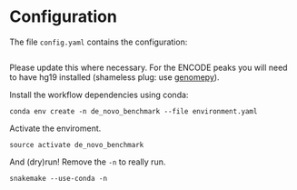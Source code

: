 Configuration
=============

The file `config.yaml` contains the configuration:

``` 
```

Please update this where necessary. 
For the ENCODE peaks you will need to have hg19 installed (shameless plug: use [genomepy](https://github.com/simonvh/genomepy)).

Install the workflow dependencies using conda:

```
conda env create -n de_novo_benchmark --file environment.yaml
```

Activate the enviroment.

``` 
source activate de_novo_benchmark
```

And (dry)run! Remove the `-n` to really run.

```
snakemake --use-conda -n
```
